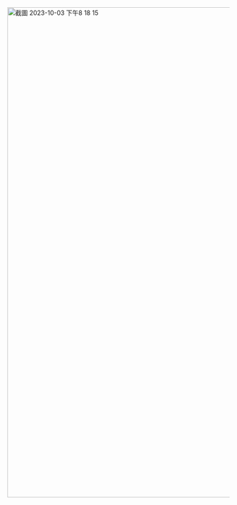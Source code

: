 
<img width="1112" alt="截圖 2023-10-03 下午8 18 15" src="https://github.com/benson1231/basic_R/assets/144930897/16808e10-6c08-46d6-acfb-9e8e082d34b0">
